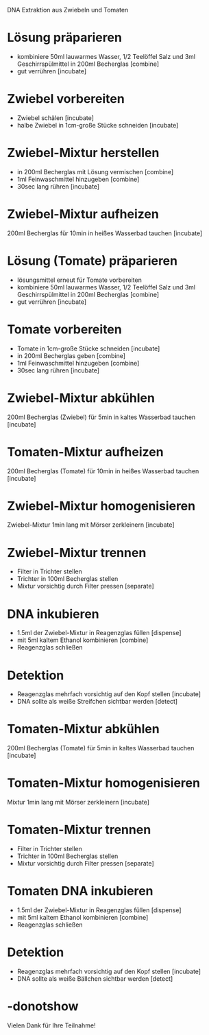 DNA Extraktion aus Zwiebeln und Tomaten

# Lösung präparieren

 - kombiniere 50ml lauwarmes Wasser, 1/2 Teelöffel Salz und 3ml Geschirrspülmittel in 200ml Becherglas [combine]
 - gut verrühren [incubate]

# Zwiebel vorbereiten

 - Zwiebel schälen [incubate]
 - halbe Zwiebel in 1cm-große Stücke schneiden [incubate]

# Zwiebel-Mixtur herstellen

 - in 200ml Becherglas mit Lösung vermischen [combine]
 - 1ml Feinwaschmittel hinzugeben [combine]
 - 30sec lang rühren [incubate]

# Zwiebel-Mixtur aufheizen

 200ml Becherglas für 10min in heißes Wasserbad tauchen [incubate]

# Lösung (Tomate) präparieren

 - lösungsmittel erneut für Tomate vorbereiten
 - kombiniere 50ml lauwarmes Wasser, 1/2 Teelöffel Salz und 3ml Geschirrspülmittel in 200ml Becherglas [combine]
 - gut verrühren [incubate]

# Tomate vorbereiten

 - Tomate in 1cm-große Stücke schneiden [incubate]
 - in 200ml Becherglas geben [combine]
 - 1ml Feinwaschmittel hinzugeben [combine]
 - 30sec lang rühren [incubate]

# Zwiebel-Mixtur abkühlen

 200ml Becherglas (Zwiebel) für 5min in kaltes Wasserbad tauchen [incubate]

# Tomaten-Mixtur aufheizen

 200ml Becherglas (Tomate) für 10min in heißes Wasserbad tauchen [incubate]

# Zwiebel-Mixtur homogenisieren

 Zwiebel-Mixtur 1min lang mit Mörser zerkleinern [incubate]

# Zwiebel-Mixtur trennen

 - Filter in Trichter stellen
 - Trichter in 100ml Becherglas stellen
 - Mixtur vorsichtig durch Filter pressen [separate]

# DNA inkubieren

 - 1.5ml der Zwiebel-Mixtur in Reagenzglas füllen [dispense]
 - mit 5ml kaltem Ethanol kombinieren [combine]
 - Reagenzglas schließen

# Detektion
 
 - Reagenzglas mehrfach vorsichtig auf den Kopf stellen [incubate]
 - DNA sollte als weiße Streifchen sichtbar werden [detect]

# Tomaten-Mixtur abkühlen

 200ml Becherglas (Tomate) für 5min in kaltes Wasserbad tauchen [incubate]

# Tomaten-Mixtur homogenisieren

 Mixtur 1min lang mit Mörser zerkleinern [incubate]

# Tomaten-Mixtur trennen

 - Filter in Trichter stellen
 - Trichter in 100ml Becherglas stellen
 - Mixtur vorsichtig durch Filter pressen [separate]

# Tomaten DNA inkubieren

 - 1.5ml der Zwiebel-Mixtur in Reagenzglas füllen [dispense]
 - mit 5ml kaltem Ethanol kombinieren [combine]
 - Reagenzglas schließen

# Detektion
 
 - Reagenzglas mehrfach vorsichtig auf den Kopf stellen [incubate]
 - DNA sollte als weiße Bällchen sichtbar werden [detect]

# -donotshow

 Vielen Dank für Ihre Teilnahme!
